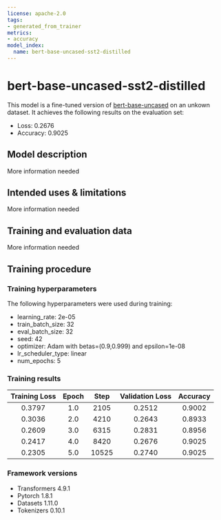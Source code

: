 ```yaml
---
license: apache-2.0
tags:
- generated_from_trainer
metrics:
- accuracy
model_index:
  name: bert-base-uncased-sst2-distilled
---
```


<!-- This model card has been generated automatically according to the information the Trainer had access to. You
should probably proofread and complete it, then remove this comment. -->

# bert-base-uncased-sst2-distilled

This model is a fine-tuned version of [bert-base-uncased](https://huggingface.co/bert-base-uncased) on an unkown dataset.
It achieves the following results on the evaluation set:
- Loss: 0.2676
- Accuracy: 0.9025

## Model description

More information needed

## Intended uses & limitations

More information needed

## Training and evaluation data

More information needed

## Training procedure

### Training hyperparameters

The following hyperparameters were used during training:
- learning_rate: 2e-05
- train_batch_size: 32
- eval_batch_size: 32
- seed: 42
- optimizer: Adam with betas=(0.9,0.999) and epsilon=1e-08
- lr_scheduler_type: linear
- num_epochs: 5

### Training results

| Training Loss | Epoch | Step  | Validation Loss | Accuracy |
|:-------------:|:-----:|:-----:|:---------------:|:--------:|
| 0.3797        | 1.0   | 2105  | 0.2512          | 0.9002   |
| 0.3036        | 2.0   | 4210  | 0.2643          | 0.8933   |
| 0.2609        | 3.0   | 6315  | 0.2831          | 0.8956   |
| 0.2417        | 4.0   | 8420  | 0.2676          | 0.9025   |
| 0.2305        | 5.0   | 10525 | 0.2740          | 0.9025   |


### Framework versions

- Transformers 4.9.1
- Pytorch 1.8.1
- Datasets 1.11.0
- Tokenizers 0.10.1
